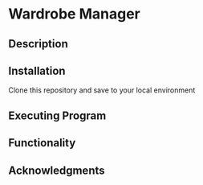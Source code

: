 # Wardrobe Manager

## Description

## Installation

Clone this repository and save to your local environment

## Executing Program

## Functionality

## Acknowledgments 